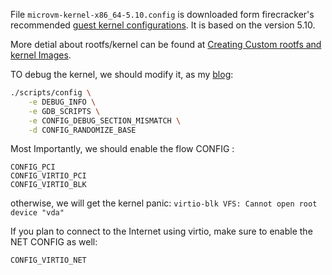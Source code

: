 File `microvm-kernel-x86_64-5.10.config` is downloaded form firecracker's recommended [guest kernel configurations](https://github.com/firecracker-microvm/firecracker/blob/main/resources/guest_configs). It is based on the version 5.10. 

More detial about rootfs/kernel can be found at [Creating Custom rootfs and kernel Images](https://github.com/firecracker-microvm/firecracker/blob/main/docs/rootfs-and-kernel-setup.md#creating-custom-rootfs-and-kernel-images).

TO debug the kernel, we should modify it, as my [blog](https://zhuanlan.zhihu.com/p/412604505):
``` bash
./scripts/config \
    -e DEBUG_INFO \
    -e GDB_SCRIPTS \
    -e CONFIG_DEBUG_SECTION_MISMATCH \
    -d CONFIG_RANDOMIZE_BASE
```

Most Importantly, we should enable the flow CONFIG :
```config
CONFIG_PCI
CONFIG_VIRTIO_PCI
CONFIG_VIRTIO_BLK
```

otherwise, we will get the kernel panic:
``virtio-blk VFS: Cannot open root device "vda"``

If you plan to connect to the Internet using virtio, make sure to enable the NET CONFIG as well:
```config
CONFIG_VIRTIO_NET
```
